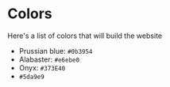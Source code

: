 # Colors

Here's a list of colors that will build the website

- Prussian blue: `#0b3954`
- Alabaster: `#e6ebe0`
- Onyx: `#373E40`
- `#5da9e9`
